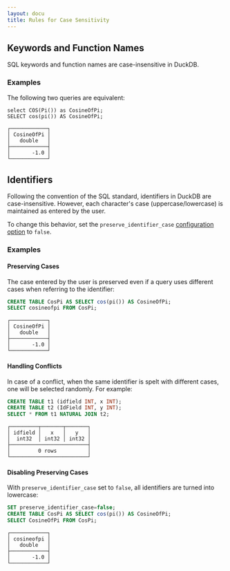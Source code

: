 ```yaml
---
layout: docu
title: Rules for Case Sensitivity
---
```


## Keywords and Function Names

SQL keywords and function names are case-insensitive in DuckDB.

### Examples

The following two queries are equivalent:

<!-- 
    syntax highlighting is omitted here on purpose:
    our SQL formatter only picks up uppercase keywords and lowercase functions,
    so applying it would be confusing
-->
```text
select COS(Pi()) as CosineOfPi;
SELECT cos(pi()) AS CosineOfPi;
```
```text
┌────────────┐
│ CosineOfPi │
│   double   │
├────────────┤
│       -1.0 │
└────────────┘
```

## Identifiers

Following the convention of the SQL standard, identifiers in DuckDB are case-insensitive.
However, each character's case (uppercase/lowercase) is maintained as entered by the user.

To change this behavior, set the `preserve_identifier_case` [configuration option](configuration#configuration-reference) to `false`.

### Examples

#### Preserving Cases

The case entered by the user is preserved even if a query uses different cases when referring to the identifier:

```sql
CREATE TABLE CosPi AS SELECT cos(pi()) AS CosineOfPi;
SELECT cosineofpi FROM CosPi;
```
```text
┌────────────┐
│ CosineOfPi │
│   double   │
├────────────┤
│       -1.0 │
└────────────┘
```

#### Handling Conflicts

In case of a conflict, when the same identifier is spelt with different cases, one will be selected randomly. For example:

```sql
CREATE TABLE t1 (idfield INT, x INT);
CREATE TABLE t2 (IdField INT, y INT);
SELECT * FROM t1 NATURAL JOIN t2;
```

```text
┌─────────┬───────┬───────┐
│ idfield │   x   │   y   │
│  int32  │ int32 │ int32 │
├─────────────────────────┤
│         0 rows          │
└─────────────────────────┘
```



#### Disabling Preserving Cases

With `preserve_identifier_case` set to `false`, all identifiers are turned into lowercase:

```sql
SET preserve_identifier_case=false;
CREATE TABLE CosPi AS SELECT cos(pi()) AS CosineOfPi;
SELECT CosineOfPi FROM CosPi;
```
```text
┌────────────┐
│ cosineofpi │
│   double   │
├────────────┤
│       -1.0 │
└────────────┘
```
